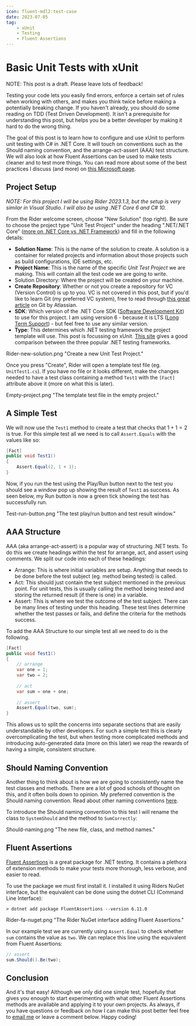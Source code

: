 ```yaml
---
icon: fluent-mdl2:test-case
date: 2023-07-05
tag:
    - xUnit
    - Testing
    - Fluent Assertions
---
```


# Basic Unit Tests with xUnit

NOTE: This post is a draft. Please leave lots of feedback!

Testing your code lets you easily find errors, enforce a certain set of rules when working with others, and makes you think twice before making a potentially breaking change. If you haven't already, you should do some reading on TDD (Test Driven Development). It isn't a prerequisite for understanding this post, but helps you be a better developer by making it hard to do the wrong thing.

The goal of this post is to learn how to configure and use xUnit to perform unit testing with C# in .NET Core. It will touch on conventions such as the Should naming convention, and the arrange-act-assert (AAA) test structure. We will also look at how Fluent Assertions can be used to make tests cleaner and to test more things. You can read more about some of the best practices I discuss (and more) on [this Microsoft page](https://learn.microsoft.com/en-us/dotnet/core/testing/unit-testing-best-practices).

## Project Setup

*NOTE: For this project I will be using Rider 2023.1.3, but the setup is very similar in Visual Studio. I will also be using .NET Core 6 and C# 10.*

From the Rider welcome screen, choose "New Solution" (top right). Be sure to choose the project type "Unit Test Project" under the heading ".NET/.NET Core" ([more on .NET Core vs .NET Framework](https://www.netsolutions.com/insights/net-core-vs-net-framework/)) and fill in the following details:

- **Solution Name**: This is the name of the solution to create. A solution is a container for related projects and information about those projects such as build configurations, IDE settings, etc.
- **Project Name**: This is the name of the specific *Unit Test Project* we are making. This will contain all the test code we are going to write.
- Solution Directory: Where the project will be created on your machine.
- **Create Repository**: Whether or not you create a repository for VC (Version Control) is up to you. VC is not covered in this post, but if you'd like to learn Git (my preferred VC system), free to read through [this great article](https://www.atlassian.com/git/tutorials/learn-git-with-bitbucket-cloud) on Git by Atlassian.
- **SDK**: Which version of the .NET Core SDK ([Software Development Kit](https://learn.microsoft.com/en-us/dotnet/core/sdk)) to use for this project. I am using version 6 - because it is LTS ([Long Term Support](https://www.linkedin.com/pulse/long-term-support-jasper-siegmund-1e/)) - but feel free to use any similar version.
- **Type**: This determines which .NET testing framework the project template will use. This post is focussing on xUnit. [This site](https://www.lambdatest.com/blog/nunit-vs-xunit-vs-mstest/) gives a good comparison between the three popular .NET testing frameworks.

Rider-new-solution.png "Create a new Unit Test Project."

Once you press "Create", Rider will open a template test file (eg. `UnitTest1.cs`). If you have no file or it looks different, make the changes needed to have a test class containing a method `Test1` with the `[Fact]` attribute above it (more on what this is later).

Empty-project.png "The template test file in the empty project."

## A Simple Test

We will now use the `Test1` method to create a test that checks that $1+1=2$ is true. For this simple test all we need is to call `Assert.Equals` with the values like so:

```cs
[Fact]
public void Test1()
{
    Assert.Equal(2, 1 + 1);
}
```

Now, if you run the test using the Play/Run button next to the test you should see a window pop up showing the result of `Test1` as success. As seen below, my Run button is now a green tick showing the test has successfully run.

Test-run-button.png "The test play/run button and test result window."

## AAA Structure

AAA (aka arrange-act-assert) is a popular way of structuring .NET tests. To do this we create headings within the test for arrange, act, and assert using comments. We split our code into each of these headings:
- Arrange: This is where initial variables are setup. Anything that needs to be done before the test subject (eg. method being tested) is called.
- Act: This should just contain the test subject mentioned in the previous point. For unit tests, this is usually calling the method being tested and storing the returned result (if there is one) in a variable.
- Assert: This is where we test the outcome of the test subject. There can be many lines of testing under this heading. These test lines determine whether the test passes or fails, and define the criteria for the methods success. 

To add the AAA Structure to our simple test all we need to do is  the following.

```cs
[Fact]
public void Test1()
{
    // arrange
    var one = 1;
    var two = 2;
    
    // act
    var sum = one + one;
    
    // assert
    Assert.Equal(two, sum);
}
```

This allows us to split the concerns into separate sections that are easily understandable by other developers. For such a simple test this is clearly overcomplicating the test, but when testing more complicated methods and introducing auto-generated data (more on this later) we reap the rewards of having a simple, consistent structure.

## Should Naming Convention

Another thing to think about is how we are going to consistently name the test classes and methods. There are a lot of good schools of thought on this, and it often boils down to opinion. My preferred convention is the Should naming convention. Read about other naming conventions [here](https://levelup.gitconnected.com/here-are-my-top-5-naming-patterns-for-unit-tests-in-c-b8305075aa9e).

To introduce the Should naming convention to this test I will rename the class to `SystemShould` and the method to `SumCorrectly`:

Should-naming.png "The new file, class, and method names."

## Fluent Assertions

[Fluent Assertions](https://fluentassertions.com/) is a great package for .NET testing. It contains a plethora of extension methods to make your tests more thorough, less verbose, and easier to read.

To use the package we must first install it. I installed it using Riders NuGet interface, but the equivalent can be done using the dotnet CLI (Command Line Interface):

```
> dotnet add package FluentAssertions --version 6.11.0
```

Rider-fa-nuget.png "The Rider NuGet interface adding Fluent Assertions."

In our example test we are currently using `Assert.Equal` to check whether `sum` contains the value as `two`. We can replace this line using the equivalent from Fluent Assertions:

```cs
// assert
sum.Should().Be(two);
```

## Conclusion

And it's that easy! Although we only did one simple test, hopefully that gives you enough to start experimenting with what other Fluent Assertions methods are available and applying it to your own projects. As always, if you have questions or feedback on how I can make this post better feel free to [email me](mailto:broderickwestrope@gmail.com) or leave a comment below. Happy coding!